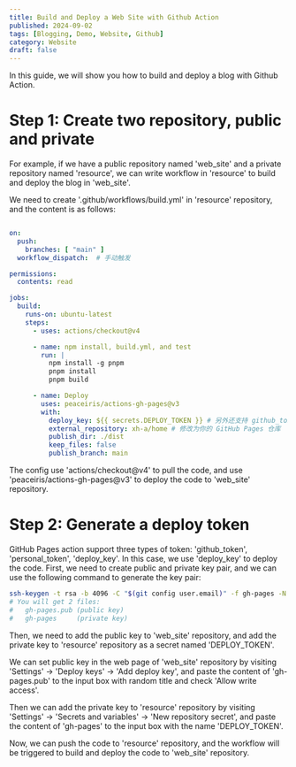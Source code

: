 ```yaml
---
title: Build and Deploy a Web Site with Github Action
published: 2024-09-02
tags: [Blogging, Demo, Website, Github]
category: Website
draft: false
---
```


In this guide, we will show you how to build and deploy a blog with Github Action.

# Step 1: Create two repository, public and private

For example, if we have a public repository named 'web_site' and a private repository named 'resource', we can write workflow in 'resource' to build and deploy the blog in 'web_site'.

We need to create '.github/workflows/build.yml' in 'resource' repository, and the content is as follows:

```yaml

on:
  push:
    branches: [ "main" ]
  workflow_dispatch:  # 手动触发

permissions:
  contents: read  

jobs:
  build:
    runs-on: ubuntu-latest
    steps:
      - uses: actions/checkout@v4

      - name: npm install, build.yml, and test
        run: |
          npm install -g pnpm
          pnpm install
          pnpm build

      - name: Deploy
        uses: peaceiris/actions-gh-pages@v3
        with:
          deploy_key: ${{ secrets.DEPLOY_TOKEN }} # 另外还支持 github_token 和 personal_token
          external_repository: xh-a/home # 修改为你的 GitHub Pages 仓库
          publish_dir: ./dist
          keep_files: false
          publish_branch: main
``` 
The config use 'actions/checkout@v4' to pull the code, and use 'peaceiris/actions-gh-pages@v3' to deploy the code to 'web_site' repository.

# Step 2: Generate a deploy token

GitHub Pages action support three types of token: 'github_token', 'personal_token', 'deploy_key'.
In this case, we use 'deploy_key' to deploy the code.
First, we need to create public and private key pair, and we can use the following command to generate the key pair:

```bash
ssh-keygen -t rsa -b 4096 -C "$(git config user.email)" -f gh-pages -N ""
# You will get 2 files:
#   gh-pages.pub (public key)
#   gh-pages     (private key)
```

Then, we need to add the public key to 'web_site' repository, and add the private key to 'resource' repository as a secret named 'DEPLOY_TOKEN'.

We can set public key in the web page of 'web_site' repository by visiting 'Settings' -> 'Deploy keys' -> 'Add deploy key', and paste the content of 'gh-pages.pub' to the input box with random title and check 'Allow write access'.

Then we can add the private key to 'resource' repository by visiting 'Settings' -> 'Secrets and variables' -> 'New repository secret', and paste the content of 'gh-pages' to the input box with the name 'DEPLOY_TOKEN'.

Now, we can push the code to 'resource' repository, and the workflow will be triggered to build and deploy the code to 'web_site' repository.
